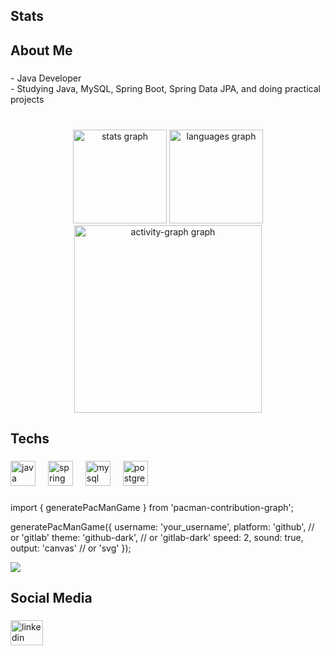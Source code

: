 <h2 align="left">Stats</h2>

###

<h2 align="left">About Me</h2>

###

<p align="left">- Java Developer<br>- Studying Java, MySQL, Spring Boot, Spring Data JPA, and doing practical projects</p>

###

<br clear="both">

<div align="center">
  <img src="https://github-readme-stats.vercel.app/api?username=abdieldeathayde&hide_title=false&hide_rank=false&show_icons=true&include_all_commits=true&count_private=true&disable_animations=false&theme=gruvbox_light&locale=en&hide_border=false&order=1" height="150" alt="stats graph"  />
  <img src="https://github-readme-stats.vercel.app/api/top-langs?username=abdieldeathayde&locale=en&hide_title=false&layout=compact&card_width=320&langs_count=5&theme=gruvbox_light&hide_border=false&order=2" height="150" alt="languages graph"  />
  <img src="https://github-readme-activity-graph.vercel.app/graph?username=abdieldeathayde&radius=16&theme=gruvbox&area=true&order=5" height="300" alt="activity-graph graph"  />
</div>

###

<h2 align="left">Techs</h2>

###

<div align="left">
  <img src="https://cdn.jsdelivr.net/gh/devicons/devicon/icons/java/java-original.svg" height="40" alt="java logo"  />
  <img width="12" />
  <img src="https://cdn.jsdelivr.net/gh/devicons/devicon/icons/spring/spring-original.svg" height="40" alt="spring logo"  />
  <img width="12" />
  <img src="https://cdn.jsdelivr.net/gh/devicons/devicon/icons/mysql/mysql-original.svg" height="40" alt="mysql logo"  />
  <img width="12" />
  <img src="https://cdn.jsdelivr.net/gh/devicons/devicon/icons/postgresql/postgresql-original.svg" height="40" alt="postgresql logo"  />
</div>

###

import { generatePacManGame } from 'pacman-contribution-graph';

generatePacManGame({
	username: 'your_username',
	platform: 'github', // or 'gitlab'
	theme: 'github-dark', // or 'gitlab-dark'
	speed: 2,
	sound: true,
	output: 'canvas' // or 'svg'
});

<!-- For SVG -->
<img src="https://pacman.abozanona.me?abdieldeathayde" />






<h2 align="left">Social Media</h2>

###

<div align="left">
  <a href="https://www.linkedin.com/in/abdieldeathayde" target="_blank">
    <img src="https://raw.githubusercontent.com/maurodesouza/profile-readme-generator/master/src/assets/icons/social/linkedin/default.svg" width="52" height="40" alt="linkedin logo"  />
  </a>
</div>

###

